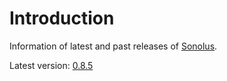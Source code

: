 # Introduction

Information of latest and past releases of [Sonolus](https://sonolus.com).

Latest version: [0.8.5](./versions/0.8.5.md)
